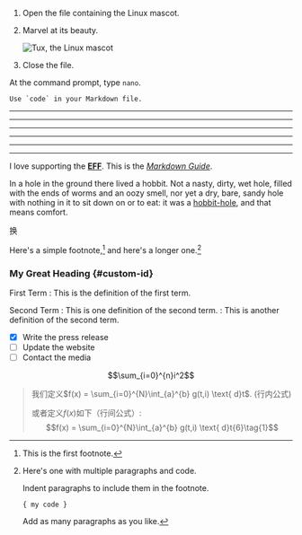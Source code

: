 1.  Open the file containing the Linux mascot.
2.  Marvel at its beauty.

    ![Tux, the Linux mascot](/assets/images/tux.png)

3.  Close the file.

At the command prompt, type `nano`.


``Use `code` in your Markdown file.``

***
***

---

_________________

---




_________________

I love supporting the **[EFF](https://eff.org)**.
This is the *[Markdown Guide](https://markdown.p2hp.com)*.

In a hole in the ground there lived a hobbit. Not a nasty, dirty, wet hole, filled with the ends
of worms and an oozy smell, nor yet a dry, bare, sandy hole with nothing in it to sit down on or to
eat: it was a [hobbit-hole][1], and that means comfort.

[1]: <https://en.wikipedia.org/wiki/Hobbit#Lifestyle> "Hobbit lifess"



换

Here's a simple footnote,[^1] and here's a longer one.[^bignote]

[^1]: This is the first footnote.

[^bignote]: Here's one with multiple paragraphs and code.

    Indent paragraphs to include them in the footnote.

    `{ my code }`

    Add as many paragraphs as you like.


### My Great Heading {#custom-id}


First Term
: This is the definition of the first term.

Second Term
: This is one definition of the second term.
: This is another definition of the second term.

- [x] Write the press release
- [ ] Update the website
- [ ] Contact the media

$$\sum_{i=0}^{n}i^2$$

> 我们定义$f(x) = \sum_{i=0}^{N}\int_{a}^{b} g(t,i) \text{ d}t$. (行内公式)
> 
> 或者定义$f(x)$如下（行间公式）: 
> $$f(x) = \sum_{i=0}^{N}\int_{a}^{b} g(t,i) \text{ d}t{6}\tag{1}$$